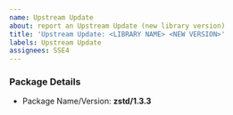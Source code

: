```yaml
---
name: Upstream Update
about: report an Upstream Update (new library version)
title: 'Upstream Update: <LIBRARY NAME> <NEW VERSION>'
labels: Upstream Update
assignees: SSE4
---
```


### Package Details
* Package Name/Version: **zstd/1.3.3**
